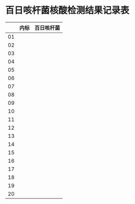 # 百日咳杆菌核酸检测结果记录表

|    | 内标 | 百日咳杆菌 |
|----|----|-------|
| 01 |    |       |
| 02 |    |       |
| 03 |    |       |
| 04 |    |       |
| 05 |    |       |
| 06 |    |       |
| 07 |    |       |
| 08 |    |       |
| 09 |    |       |
| 10 |    |       |
| 11 |    |       |
| 12 |    |       |
| 13 |    |       |
| 14 |    |       |
| 15 |    |       |
| 16 |    |       |
| 17 |    |       |
| 18 |    |       |
| 19 |    |       |
| 20 |    |       |



